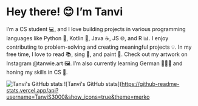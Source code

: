 # Hey there! 😊 I’m Tanvi
I’m a CS student 💻, and I love building projects in various programming languages like Python 🐍, Kotlin 🧩, Java ☕, JS 🌐, and R 📊. I enjoy contributing to problem-solving and creating meaningful projects 💡. In my free time, I love to read 📚, sing 🎤, and paint 🎨. Check out my artwork on Instagram @tanwie.art 🖼️. I’m also currently learning German 👩🏽‍💻 and honing my skills in CS 🚀.

![Tanvi's GitHub stats](https://github-readme-stats.vercel.app/api?username=TanviS3000&show_icons=true&bg_color=00000000)
![Tanvi's GitHub stats](https://github-readme-stats.vercel.app/api?username=TanviS3000&show_icons=true&theme=merko
